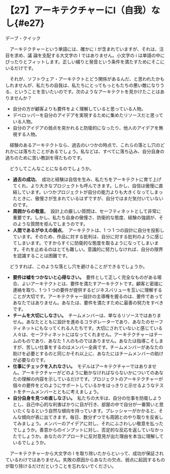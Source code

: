 # 【27】アーキテクチャーにI（自我）なし{#e27}

<div class="author">デーブ・クイック</div>

　アーキテクチャーという単語には、確かに i が含まれていますが、それは、注目を求め、議 論を支配する大文字の I ではありません。小文字の i は単語の中にぴったりとフィットします。正しい綴りと発音という条件を満たすためにそこにいるだけです。

　それが、ソフトウェア・アーキテクトとどう関係があるんだ、と思われたかもしれませんが、私たちの自我は、私たちにとってもっともたちの悪い敵になりうる、ということを言いたいのです。次のようなアーキテクトを見かけたことはありませんか？

* 自分の方が顧客よりも要件をよく理解していると思っている人物。
* デベロッパーを自分のアイデアを実現するために集めたリソースだと思っている人物。
* 自分のアイデアの弱点を突かれると防衛的になったり、他人のアイデアを無視する人物。

　経験のあるアーキテクトなら、過去のいつかの時点で、これらの落とし穴のどれかには落ちたことがあるでしょう。私などは、すべてに落ち込み、自分自身の過ちのために苦い教訓を得たものです。

　どうしてこんなことになるのでしょうか。

* **過去の成功**。　成功と経験は自信を生み、私たちをアーキテクトに育て上げてくれ、より大きなプロジェクトも呼んできます。しかし、自信は傲慢に直結しています。いつかプロジェクトが自分の能力よりも大きくなってしまったときに、傲慢さが生まれているはずですが、自分ではまだ気付いていないのです。
* **周囲からの敬意**。　設計上の厳しい質問は、セーフティネットとして非常に重要です。しかし、私たち自身の傲慢さ、防衛的な態度、経験の強調が、そのような質問を拒んでしまうのです。
* **人間であるがゆえの弱点**。　アーキテクトは、1 つ 1 つの設計に自分を投影しています。そのため、作品に対する批判は、自分に対する批判のように感じてしまいます。ですからすぐに防衛的な態度を取るようになってしまいます。それを止めるのはとても難しい。意識的に努力しなければ、自分の限界を認識することは困難です。

　どうすれば、このような落とし穴を避けることができるでしょうか。

* **要件は嘘をつかないと心得なさい。**　要件として正しく完全なものがある場合、よいアーキテクトとは、要件を満たすアーキテクトです。顧客と密接に連絡を取り、1 つ 1 つの要件が提供するビジネスバリューを互いに理解することが大切です。アーキテクチャー設計の主導権を握るのは、要件であってあなたではありません。あなたは、要件を満たすために最善の努力をすべきです。
* **チームを大切にしなさい。**　チームメンバーは、単なるリソースではありません。あなたとともに設計を進めるコラボレーターであり、あなたのセーフティネットにもなってくれる人たちです。大切にされていないと感じている人々は、セーフティネットにはなってくれません。アーキテクチャーはチームのものであり、あなた 1 人のものではありません。あなたは指導こそしますが、苦しい仕事をするのはメンバー全員です。チームメンバーがあなたの助けを必要とするのと同じかそれ以上に、あなたにはチームメンバーの助けが必要なのです。
* **仕事にチェックを入れなさい。**　モデルはアーキテクチャーではありません。アーキテクチャーがどのように動かなければならないかについてのあなたの理解の内容を示しているだけです。プロジェクトのアーキテクチャーが個々の要件をどのようにサポートしているかをはっきりと示せるようなテストをチームメンバーとともに考えましょう。
* **自分自身を見つめ直しなさい。**　私たちの大半は、自分の仕事を防衛しようとし、自己中心的な利害ばかりに目が行き、部屋の中で自分が一番賢いと思いたくなるという自然な傾向を持っています。プレッシャーがかかると、そんな傾向が表に出てきます。毎日、数分ずつでも周囲とのやり取りを反省してみましょう。メンバーのアイデアに対し、それにふさわしい敬意を払ったでしょうか。善意からのインプットに対し、否定的な反応を返していなかったでしょうか。あなたのアプローチに反対意見が出た理由を本当に理解しているでしょうか。

　アーキテクチャーから大文字の I を取り除いたからといって、成功が保証されているわけではありません。失敗の原因からあなたの欠点、弱点に起因するものが取り除けるだけだということを忘れないでください。
